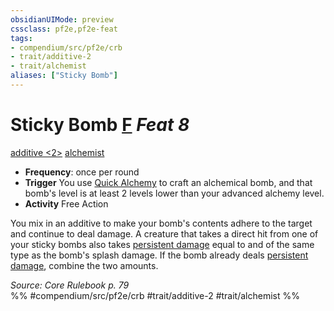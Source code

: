 ```yaml
---
obsidianUIMode: preview
cssclass: pf2e,pf2e-feat
tags:
- compendium/src/pf2e/crb
- trait/additive-2
- trait/alchemist
aliases: ["Sticky Bomb"]
---
```

# Sticky Bomb  [F](../../rules/core-rulebook/chapter-9-playing-the-game.md#Actions "Free Action") *Feat 8*  
[additive <2>](../../rules/traits/additive.md)  [alchemist](../../rules/traits/alchemist.md)  

- **Frequency**: once per round
- **Trigger** You use [Quick Alchemy](../../rules/actions/quick-alchemy.md) to craft an alchemical bomb, and that bomb's level is at least 2 levels lower than your advanced alchemy level.
- **Activity** Free Action

You mix in an additive to make your bomb's contents adhere to the target and continue to deal damage. A creature that takes a direct hit from one of your sticky bombs also takes [persistent damage](../../rules/conditions.md#Persistent%20Damage) equal to and of the same type as the bomb's splash damage. If the bomb already deals [persistent damage](../../rules/conditions.md#Persistent%20Damage), combine the two amounts.

*Source: Core Rulebook p. 79*  
%% #compendium/src/pf2e/crb #trait/additive-2 #trait/alchemist %%